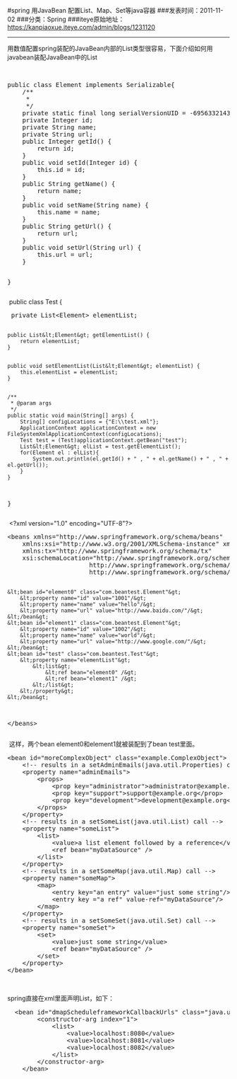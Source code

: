 #spring  用JavaBean 配置List、Map、Set等java容器
###发表时间：2011-11-02
###分类：Spring
###iteye原始地址：<a href="https://kanpiaoxue.iteye.com/admin/blogs/1231120" target="_blank">https://kanpiaoxue.iteye.com/admin/blogs/1231120</a>

---

<div class="iteye-blog-content-contain" style="font-size: 14px;"> 
 <p>用数值配置spring装配的JavaBean内部的List类型很容易，下面介绍如何用javabean装配JavaBean中的List</p> 
 <p>&nbsp;</p> 
 <pre name="code" class="java">public class Element implements Serializable{
	/**
	 *
	 */
	private static final long serialVersionUID = -6956332143541075576L;
	private Integer id;
	private String name;
	private String url;
	public Integer getId() {
		return id;
	}
	public void setId(Integer id) {
		this.id = id;
	}
	public String getName() {
		return name;
	}
	public void setName(String name) {
		this.name = name;
	}
	public String getUrl() {
		return url;
	}
	public void setUrl(String url) {
		this.url = url;
	}
	
}</pre> 
 <p>&nbsp;public class Test {</p> 
 <pre name="code" class="java">	private List&lt;Element&gt; elementList;
	
	
	public List&lt;Element&gt; getElementList() {
		return elementList;
	}


	public void setElementList(List&lt;Element&gt; elementList) {
		this.elementList = elementList;
	}


	/**
	 * @param args
	 */
	public static void main(String[] args) {
		String[] configLocations = {"E:\\test.xml"};
		ApplicationContext applicationContext = new FileSystemXmlApplicationContext(configLocations);
		Test test = (Test)applicationContext.getBean("test");
		List&lt;Element&gt; elList = test.getElementList();
		for(Element el : elList){
			System.out.println(el.getId() + " , " + el.getName() + " , " + el.getUrl());
		}
	}

}</pre> 
 <p>&nbsp;&lt;?xml version="1.0" encoding="UTF-8"?&gt;</p> 
 <pre name="code" class="xml">&lt;beans xmlns="http://www.springframework.org/schema/beans"
	xmlns:xsi="http://www.w3.org/2001/XMLSchema-instance" xmlns:aop="http://www.springframework.org/schema/aop"
	xmlns:tx="http://www.springframework.org/schema/tx"
	xsi:schemaLocation="http://www.springframework.org/schema/beans http://www.springframework.org/schema/beans/spring-beans-2.5.xsd
                      http://www.springframework.org/schema/aop http://www.springframework.org/schema/aop/spring-aop-2.5.xsd
                      http://www.springframework.org/schema/tx http://www.springframework.org/schema/tx/spring-tx-2.5.xsd"&gt;

	&lt;bean id="element0" class="com.beantest.Element"&gt;
		&lt;property name="id" value="1001"/&gt;
		&lt;property name="name" value="hello"/&gt;
		&lt;property name="url" value="http://www.baidu.com/"/&gt;
	&lt;/bean&gt;
	&lt;bean id="element1" class="com.beantest.Element"&gt;
		&lt;property name="id" value="1002"/&gt;
		&lt;property name="name" value="world"/&gt;
		&lt;property name="url" value="http://www.google.com/"/&gt;
	&lt;/bean&gt;
	&lt;bean id="test" class="com.beantest.Test"&gt;
		&lt;property name="elementList"&gt;
			&lt;list&gt;
				&lt;ref bean="element0" /&gt;
				&lt;ref bean="element1" /&gt;
			&lt;/list&gt;
		&lt;/property&gt;
	&lt;/bean&gt;
&lt;/beans&gt;</pre> 
 <p>&nbsp;这样，两个bean element0和element1就被装配到了bean test里面。</p> 
 <pre name="code" class="xml">&lt;bean id="moreComplexObject" class="example.ComplexObject"&gt;
    &lt;!-- results in a setAdminEmails(java.util.Properties) call --&gt;
    &lt;property name="adminEmails"&gt;
        &lt;props&gt;
            &lt;prop key="administrator"&gt;administrator@example.org&lt;/prop&gt;
            &lt;prop key="support"&gt;support@example.org&lt;/prop&gt;
            &lt;prop key="development"&gt;development@example.org&lt;/prop&gt;
        &lt;/props&gt;
    &lt;/property&gt;
    &lt;!-- results in a setSomeList(java.util.List) call --&gt;
    &lt;property name="someList"&gt;
        &lt;list&gt;
            &lt;value&gt;a list element followed by a reference&lt;/value&gt;
            &lt;ref bean="myDataSource" /&gt;
        &lt;/list&gt;
    &lt;/property&gt;
    &lt;!-- results in a setSomeMap(java.util.Map) call --&gt;
    &lt;property name="someMap"&gt;
        &lt;map&gt;
            &lt;entry key="an entry" value="just some string"/&gt;
            &lt;entry key ="a ref" value-ref="myDataSource"/&gt;
        &lt;/map&gt;
    &lt;/property&gt;
    &lt;!-- results in a setSomeSet(java.util.Set) call --&gt;
    &lt;property name="someSet"&gt;
        &lt;set&gt;
            &lt;value&gt;just some string&lt;/value&gt;
            &lt;ref bean="myDataSource" /&gt;
        &lt;/set&gt;
    &lt;/property&gt;
&lt;/bean&gt;</pre> 
 <p>&nbsp;</p> 
 <p>spring直接在xml里面声明List，如下：</p> 
 <pre name="code" class="xml">	&lt;bean id="dmapScheduleframeworkCallbackUrls" class="java.util.ArrayList"&gt;
		&lt;constructor-arg index="1"&gt;
			&lt;list&gt;
				&lt;value&gt;localhost:8080&lt;/value&gt;
				&lt;value&gt;localhost:8081&lt;/value&gt;
				&lt;value&gt;localhost:8082&lt;/value&gt;
			&lt;/list&gt;
		&lt;/constructor-arg&gt;
	&lt;/bean&gt;</pre> 
 <p>&nbsp;</p> 
</div>